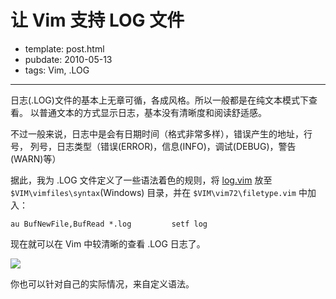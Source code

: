 
# 让 Vim 支持 LOG 文件

- template: post.html
- pubdate: 2010-05-13
- tags: Vim, .LOG

----


日志(.LOG)文件的基本上无章可循，各成风格。所以一般都是在纯文本模式下查看。
以普通文本的方式显示日志，基本没有清晰度和阅读舒适感。

不过一般来说，日志中是会有日期时间（格式非常多样），错误产生的地址，行号，
列号，日志类型（错误(ERROR)，信息(INFO)，调试(DEBUG)，警告(WARN)等）

据此，我为 .LOG 文件定义了一些语法着色的规则，将
[log.vim](http://hotoo.googlecode.com/svn/trunk/vim/vimfiles/syntax/log.vim)
放至 `$VIM\vimfiles\syntax`(Windows) 目录，并在 `$VIM\vim72\filetype.vim` 中加入：

```
au BufNewFile,BufRead *.log         setf log
```

现在就可以在 Vim 中较清晰的查看 .LOG 日志了。

![](http://farm5.static.flickr.com/4051/4623711702_81901313f9_o.jpg)

你也可以针对自己的实际情况，来自定义语法。
